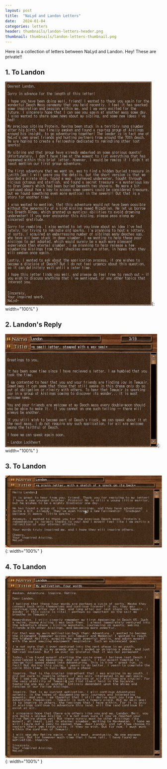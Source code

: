 ```yaml
---
layout: post
title:  "NaLyd and Landon Letters"
date:   2024-01-04
categories: letters
header: thumbnails/landon-letters-header.png
thumbnail: thumbnails/landon-letters-thumbnail.png
---
```


Here is a collection of letters between NaLyd and Landon. Hey! These are private!!


## 1. To Landon
![Letter to Landon](/assets/img/letters/nalyd-landon/1-nalyd.png){: width="100%" }

## 2. Landon's Reply
![Letter to NaLyd](/assets/img/letters/nalyd-landon/2-landon.png){: width="100%" }

## 3. To Landon
![Letter to Landon](/assets/img/letters/nalyd-landon/3-nalyd.png){: width="100%" }

## 4. To Landon
![Letter to Landon](/assets/img/letters/nalyd-landon/4-nalyd.png){: width="100%" }

